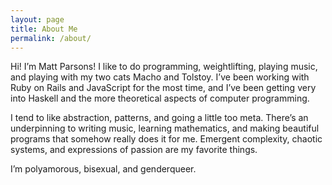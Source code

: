 ```yaml
---
layout: page
title: About Me
permalink: /about/
---
```


Hi! I’m Matt Parsons! I like to do programming, weightlifting, playing music, and playing with my two cats Macho and Tolstoy. I’ve been working with Ruby on Rails and JavaScript for the most time, and I’ve been getting very into Haskell and the more theoretical aspects of computer programming.

I tend to like abstraction, patterns, and going a little too meta. There’s an underpinning to writing music, learning mathematics, and making beautiful programs that somehow really does it for me. Emergent complexity, chaotic systems, and expressions of passion are my favorite things.

I’m polyamorous, bisexual, and genderqueer.
